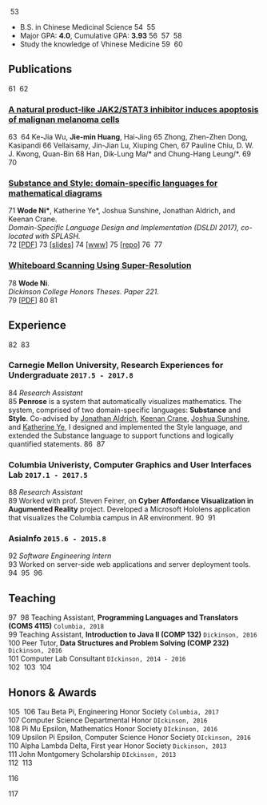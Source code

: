 ​
53
- B.S. in Chinese Medicinal Science
54
​
55
- Major GPA: __4.0__, Cumulative GPA: __3.93__
56
​
57
​
58
- Study the knowledge of Vhinese Medicine
59
​
60
## Publications
61
​
62
###  [__A natural product-like JAK2/STAT3 inhibitor induces apoptosis of malignan melanoma cells__](http://journals.plos.org/plosone/article?id=10.1371/journal.pone.0177123)
63
​
64
Ke-Jia Wu, __Jie-min Huang__, Hai-Jing
65
Zhong, Zhen-Zhen Dong, Kasipandi
66
Vellaisamy, Jin-Jian Lu, Xiuping Chen,
67
Pauline Chiu, D. W. J. Kwong, Quan-Bin
68
Han, Dik-Lung Ma/* and Chung-Hang Leung/*.
69
​
70
### [__Substance and Style: domain-specific languages for mathematical diagrams__](https://2017.splashcon.org/event/dsldi-2017-substance-and-style-domain-specific-languages-for-mathematical-diagrams)
71
__Wode Ni\*__, Katherine Ye\*, Joshua Sunshine, Jonathan Aldrich, and Keenan Crane.<br>  _Domain-Specific Language Design and Implementation (DSLDI 2017),  co-located with SPLASH._ <br>
72
[[PDF](assets/dsldi.pdf)]
73
[[slides](assets/dsldi-presentation.pdf)]
74
[[www](http://penrose.ink)]
75
[[repo](https://github.com/penrose/penrose)]
76
​
77
### [__Whiteboard Scanning Using Super-Resolution__](http://scholar.dickinson.edu/student_honors/221/)
78
__Wode Ni__.<br> _Dickinson College Honors Theses. Paper 221._<br>
79
[[PDF](assets/superres.pdf)]
80
​
81
## Experience
82
​
83
### __Carnegie Mellon University, Research Experiences for Undergraduate__  `2017.5 - 2017.8`
84
_Research Assistant_<br>
85
__Penrose__ is a system that automatically visualizes mathematics. The system, comprised of two domain-specific languages: __Substance__ and __Style__. Co-advised by [Jonathan Aldrich](https://www.cs.cmu.edu/~./aldrich/), [Keenan Crane](https://www.cs.cmu.edu/~kmcrane/), [Joshua Sunshine](http://www.cs.cmu.edu/~jssunshi/), and [Katherine Ye](https://www.cs.cmu.edu/~kqy/), I designed and implemented the Style language, and extended the Substance language to support functions and logically quantified statements.
86
​
87
### __Columbia Univeristy, Computer Graphics and User Interfaces Lab__ `2017.1 - 2017.5`
88
_Research Assistant_<br>
89
Worked with prof. Steven Feiner, on __Cyber Affordance Visualization in Augumented Reality__ project. Developed a Microsoft Hololens application that visualizes the Columbia campus in AR environment.
90
​
91
### __AsiaInfo__ `2015.6 - 2015.8`
92
_Software Engineering Intern_<br>
93
Worked on server-side web applications and server deployment tools.
94
​
95
​
96
## Teaching
97
​
98
Teaching Assistant, __Programming Languages and Translators (COMS 4115)__ `Columbia, 2018` <br>
99
Teaching Assistant, __Introduction to Java II (COMP 132)__ `Dickinson, 2016` <br>
100
Peer Tutor, __Data Structures and Problem Solving (COMP 232)__ `Dickinson, 2016` <br>
101
Computer Lab Consultant `DIckinson, 2014 - 2016` <br>
102
​
103
​
104
## Honors & Awards
105
​
106
Tau Beta Pi, Engineering Honor Society `Columbia, 2017` <br>
107
Computer Science Departmental Honor `DIckinson, 2016` <br>
108
Pi Mu Epsilon, Mathematics Honor Society `DIckinson, 2016` <br>
109
Upsilon Pi Epsilon, Computer Science Honor Society  `DIckinson, 2016` <br>
110
Alpha Lambda Delta, First year Honor Society `Dickinson, 2013`<br>
111
John Montgomery Scholarship `DIckinson, 2013` <br>
112
​
113
<!-- ### Footer
114
​
115
Last updated: May 2013 -->
116
 
117
​
